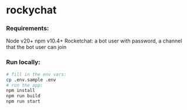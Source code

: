 # rockychat

### Requirements:
Node v20+
npm v10.4+
Rocketchat: a bot user with password, a channel that the bot user can join

### Run locally:
```bash
# fill in the env vars:
cp .env.sample .env
# run the app:
npm install
npm run build
npm run start
```
